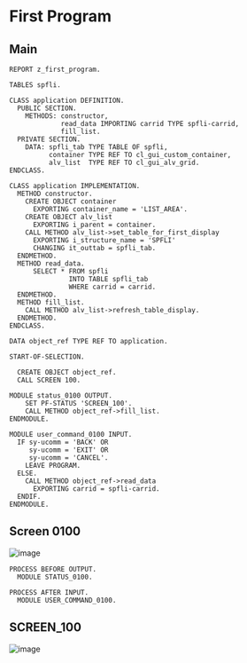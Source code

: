 # First Program

## Main

```abap
REPORT z_first_program.

TABLES spfli.

CLASS application DEFINITION.
  PUBLIC SECTION.
    METHODS: constructor,
             read_data IMPORTING carrid TYPE spfli-carrid,
             fill_list.
  PRIVATE SECTION.
    DATA: spfli_tab TYPE TABLE OF spfli,
          container TYPE REF TO cl_gui_custom_container,
          alv_list  TYPE REF TO cl_gui_alv_grid.
ENDCLASS.

CLASS application IMPLEMENTATION.
  METHOD constructor.
    CREATE OBJECT container
      EXPORTING container_name = 'LIST_AREA'.
    CREATE OBJECT alv_list
      EXPORTING i_parent = container.
    CALL METHOD alv_list->set_table_for_first_display
      EXPORTING i_structure_name = 'SPFLI'
      CHANGING it_outtab = spfli_tab.
  ENDMETHOD.
  METHOD read_data.
      SELECT * FROM spfli
               INTO TABLE spfli_tab
               WHERE carrid = carrid.
  ENDMETHOD.
  METHOD fill_list.
    CALL METHOD alv_list->refresh_table_display.
  ENDMETHOD.
ENDCLASS.

DATA object_ref TYPE REF TO application.

START-OF-SELECTION.

  CREATE OBJECT object_ref.
  CALL SCREEN 100.

MODULE status_0100 OUTPUT.
    SET PF-STATUS 'SCREEN_100'.
    CALL METHOD object_ref->fill_list.
ENDMODULE.

MODULE user_command_0100 INPUT.
  IF sy-ucomm = 'BACK' OR
     sy-ucomm = 'EXIT' OR
     sy-ucomm = 'CANCEL'.
    LEAVE PROGRAM.
  ELSE.
    CALL METHOD object_ref->read_data
      EXPORTING carrid = spfli-carrid.
  ENDIF.
ENDMODULE.
```

## Screen 0100

![image](https://user-images.githubusercontent.com/30869493/148222021-89d3933b-7827-4fbb-9c0d-d75e696386de.png)

```abap
PROCESS BEFORE OUTPUT.
  MODULE STATUS_0100.

PROCESS AFTER INPUT.
  MODULE USER_COMMAND_0100.
```

## SCREEN_100

![image](https://user-images.githubusercontent.com/30869493/148220037-34c3cc9c-778a-4781-997c-aaac7efaf344.png)


